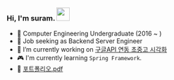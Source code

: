 ### Hi, I'm suram. <img src = "https://user-images.githubusercontent.com/35549653/89557319-91e4e500-d84d-11ea-9566-47a14f57b06c.gif" width = "30px">

- 🥨 Computer Engineering Undergraduate (2016 ~ ) 
- 🎃 Job seeking as Backend Server Engineer 
- 🚀 I’m currently working on [구글API 연동 초중고 시각화](https://github.com/su-ram/school_visualization_googlemap)
- 🎮 I'm currently learning `Spring Framework`. 
- 🌈 [포트폴리오.pdf](https://drive.google.com/file/d/1ZPn-vvIHSIZSq1XEGlZJbWo0Buk3Pzcb/view?usp=sharing)

